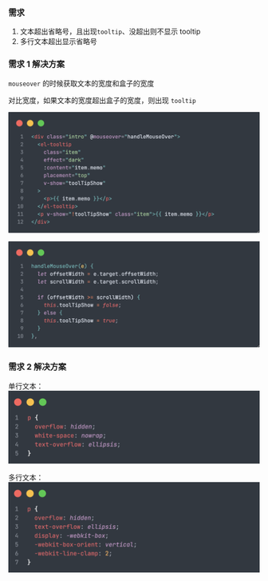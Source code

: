 ### 需求

1. 文本超出省略号，且出现`tooltip`、没超出则不显示 tooltip
2. 多行文本超出显示省略号

### 需求 1 解决方案

`mouseover` 的时候获取文本的宽度和盒子的宽度

对比宽度，如果文本的宽度超出盒子的宽度，则出现 `tooltip`

![](../src/text_overflow_01.png)

![](../src/text_overflow_02.png)

### 需求 2 解决方案

单行文本：
![](../src/text_overflow_03.png)

多行文本：
![](../src/text_overflow_04.png)
